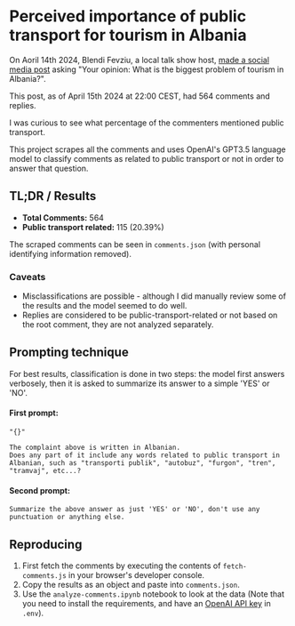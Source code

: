 # Perceived importance of public transport for tourism in Albania

On Aoril 14th 2024, Blendi Fevziu, a local talk show
host, [made a social media post](https://www.instagram.com/p/C5wEjP4Np_R/)
asking "Your opinion: What is the biggest problem of tourism in Albania?".

This post, as of April 15th 2024 at 22:00 CEST, had 564 comments and replies.

I was curious to see what percentage of the commenters mentioned public transport.

This project scrapes all the comments and uses OpenAI's GPT3.5 language model to classify comments as related to
public transport or not in order to answer that question.

## TL;DR / Results

- **Total Comments:** 564
- **Public transport related:** 115 (20.39%)

The scraped comments can be seen in `comments.json` (with personal identifying information removed).

### Caveats

- Misclassifications are possible - although I did manually review some of the results and the model seemed to do well.
- Replies are considered to be public-transport-related or not based on the root comment, they are not analyzed
  separately.

## Prompting technique

For best results, classification is done in two steps: the model first answers verbosely, then it is asked to summarize
its answer to a simple 'YES' or 'NO'.

#### First prompt:

    "{}"
    
    The complaint above is written in Albanian.
    Does any part of it include any words related to public transport in Albanian, such as "transporti publik", "autobuz", "furgon", "tren", "tramvaj", etc...?

#### Second prompt:

    Summarize the above answer as just 'YES' or 'NO', don't use any punctuation or anything else.

## Reproducing

1. First fetch the comments by executing the contents of `fetch-comments.js` in your browser's developer console.
2. Copy the results as an object and paste into `comments.json`.
3. Use the `analyze-comments.ipynb` notebook to look at the data (Note that you need to install the requirements, and
   have
   an [OpenAI API key](https://platform.openai.com/account/api-keys) in `.env`).

